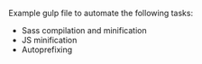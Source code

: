 Example gulp file to automate the following tasks:

- Sass compilation and minification
- JS minification
- Autoprefixing

